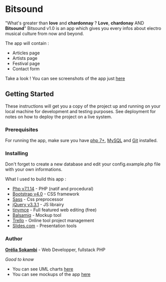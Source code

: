 
# Bitsound 
"What's greater than **love** and **chardonnay** ? **Love**, **chardonay** AND **Bitsound**"
Bitsound v1.0 is an app which gives you every infos about electro musical culture from now and beyond. 

The app will contain :
* Articles page
* Artists page
* Festival page
* Contact form

Take a look !
You can see screenshots of the app just [here](https://github.com/OreliaSk/PHP-natif-Bitsound_v1/tree/master/screenshots)

## Getting Started

These instructions will get you a copy of the project up and running on your local machine for development and testing purposes. See deployment for notes on how to deploy the project on a live system.

### Prerequisites

For running the app, make sure you have [php 7+](http://php.net/downloads.php), [MySQL](https://www.mysql.com/fr/downloads/) and [Git](https://git-scm.com/downloads) installed.

### Installing

Don't forget to create a new database and edit your config.example.php file with your own informations.

What I used to build this app :

* [Php v7.1.14](http://php.net/downloads.php) - PHP (natif and procedural)
* [Bootstrap v4.0](https://getbootstrap.com/) - CSS framework
* [Sass](https://sass-lang.com/) - Css preprocessor
* [jQuery v3.3.1](https://jquery.com/) - JS librairy
* [tinymce](https://www.tinymce.com/) - Full featured web editing (free)
* [Balsamiq](https://balsamiq.com/) - Mockup tool
* [Trello](https://trello.com/b/WqGHlGBr/blogelectrolu) - Online tool project management
* [Slides.com](http://slides.com/oreliask/deck-5) - Presentation tools

### Author

**[Orélia Sokambi](https://oreliask.github.io/MDBootstrap-Landing-page/index.html)** - Web Developper, fullstack PHP

*Good to know*

* You can see UML charts [here](https://github.com/OreliaSk/PHP-natif-Bitsound_v1/tree/master/tools/UML)
* You can see mockups of the app [here](https://github.com/OreliaSk/PHP-natif-Bitsound_v1/tree/master/tools/mockup)
